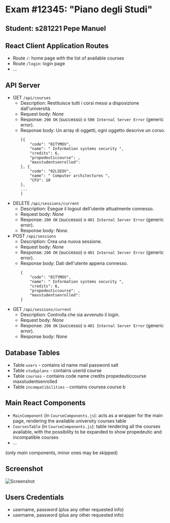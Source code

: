 # Exam #12345: "Piano degli Studi"
## Student: s281221 Pepe Manuel 

## React Client Application Routes

- Route `/`: home page with the list of available courses
- Route `/login`: login page
- ...

## API Server


- GET `/api/courses`
  - Description: Restituisce tutti i corsi messi a disposizione dall'università.
  - Request body: _None_
  - Response: `200 OK` (successo) o `500 Internal Server Error` (generic error).
  - Response body: Un array di oggetti, ogni oggetto descrive un corso.
    ```
    [{
        "code": "01TYMOV",
        "name": " Information systems security ",
        "credits": 6,
        "propedeuticcourse": ,
        "maxstudentsenrolled":
    }, {
        "code": "02LSEOV",
        "name": " Computer architectures ",
        "CFU": 10
    },
    ...
    ]
    ```
- DELETE `/api/sessions/current`
  - Description: Esegue il logout dell'utente attualmente connesso.
  - Request body: _None_
  - Response: `200 OK` (successo) o `401 Internal Server Error` (generic error).
  - Response body: _None_.
- POST `/api/sessions`
  - Description: Crea una nuova sessione.
  - Request body: _None_
  - Response: `200 OK` (successo) o `401 Internal Server Error` (generic error).
  - Response body: Dati dell'utente appena connesso.
    ```
    {
        "code": "01TYMOV",
        "name": " Information systems security ",
        "credits": 6,
        "propedeuticcourse": ,
        "maxstudentsenrolled":
    }
    ```
- GET `/api/sessions/current`
  - Description: Controlla che sia avvenuto il login.
  - Request body: _None_
  - Response: `200 OK` (successo) o `401 Internal Server Error` (generic error).
  - Response body: _None_

## Database Tables

- Table `users` - contains id name mail password salt
- Table `studyplans` - contains userid course
- Table `courses` - contains code name credits propedeuticcourse maxstudentsenrolled
- Table `incompatibilities` - contains coursea course b

## Main React Components

- `MainComponent` (in `CourseComponents.js`): acts as a wrapper for the main page, rendering the available university courses table
- `CoursesTable` (in `CourseComponents.js`): table rendering all the courses available, with the possibility to be expanded to show propedeutic and incompatible courses
- ...

(only _main_ components, minor ones may be skipped)

## Screenshot

![Screenshot](./img/screenshot.jpg)

## Users Credentials

- username, password (plus any other requested info)
- username, password (plus any other requested info)
